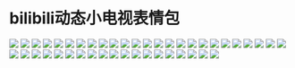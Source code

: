 # bilibili动态小电视表情包

![](https://gcore.jsdelivr.net/gh/yoghurtlee-thu/twikoo-magic@main/image/bilibili_tv_gif/doge.webp)
![](https://gcore.jsdelivr.net/gh/yoghurtlee-thu/twikoo-magic@main/image/bilibili_tv_gif/亲亲.webp)
![](https://gcore.jsdelivr.net/gh/yoghurtlee-thu/twikoo-magic@main/image/bilibili_tv_gif/偷笑.webp)
![](https://gcore.jsdelivr.net/gh/yoghurtlee-thu/twikoo-magic@main/image/bilibili_tv_gif/再见.webp)
![](https://gcore.jsdelivr.net/gh/yoghurtlee-thu/twikoo-magic@main/image/bilibili_tv_gif/发怒.webp)
![](https://gcore.jsdelivr.net/gh/yoghurtlee-thu/twikoo-magic@main/image/bilibili_tv_gif/发财.webp)
![](https://gcore.jsdelivr.net/gh/yoghurtlee-thu/twikoo-magic@main/image/bilibili_tv_gif/可爱.webp)
![](https://gcore.jsdelivr.net/gh/yoghurtlee-thu/twikoo-magic@main/image/bilibili_tv_gif/吐血.webp)
![](https://gcore.jsdelivr.net/gh/yoghurtlee-thu/twikoo-magic@main/image/bilibili_tv_gif/呆.webp)
![](https://gcore.jsdelivr.net/gh/yoghurtlee-thu/twikoo-magic@main/image/bilibili_tv_gif/呕吐.webp)
![](https://gcore.jsdelivr.net/gh/yoghurtlee-thu/twikoo-magic@main/image/bilibili_tv_gif/困.webp)
![](https://gcore.jsdelivr.net/gh/yoghurtlee-thu/twikoo-magic@main/image/bilibili_tv_gif/坏笑.webp)
![](https://gcore.jsdelivr.net/gh/yoghurtlee-thu/twikoo-magic@main/image/bilibili_tv_gif/大佬.webp)
![](https://gcore.jsdelivr.net/gh/yoghurtlee-thu/twikoo-magic@main/image/bilibili_tv_gif/大哭.webp)
![](https://gcore.jsdelivr.net/gh/yoghurtlee-thu/twikoo-magic@main/image/bilibili_tv_gif/委屈.webp)
![](https://gcore.jsdelivr.net/gh/yoghurtlee-thu/twikoo-magic@main/image/bilibili_tv_gif/害羞.webp)
![](https://gcore.jsdelivr.net/gh/yoghurtlee-thu/twikoo-magic@main/image/bilibili_tv_gif/尴尬.webp)
![](https://gcore.jsdelivr.net/gh/yoghurtlee-thu/twikoo-magic@main/image/bilibili_tv_gif/微笑.webp)
![](https://gcore.jsdelivr.net/gh/yoghurtlee-thu/twikoo-magic@main/image/bilibili_tv_gif/思考.webp)
![](https://gcore.jsdelivr.net/gh/yoghurtlee-thu/twikoo-magic@main/image/bilibili_tv_gif/惊吓.webp)
![](https://gcore.jsdelivr.net/gh/yoghurtlee-thu/twikoo-magic@main/image/bilibili_tv_gif/打脸.webp)
![](https://gcore.jsdelivr.net/gh/yoghurtlee-thu/twikoo-magic@main/image/bilibili_tv_gif/抓狂.webp)
![](https://gcore.jsdelivr.net/gh/yoghurtlee-thu/twikoo-magic@main/image/bilibili_tv_gif/抠鼻子.webp)
![](https://gcore.jsdelivr.net/gh/yoghurtlee-thu/twikoo-magic@main/image/bilibili_tv_gif/斜眼笑.webp)
![](https://gcore.jsdelivr.net/gh/yoghurtlee-thu/twikoo-magic@main/image/bilibili_tv_gif/无奈.webp)
![](https://gcore.jsdelivr.net/gh/yoghurtlee-thu/twikoo-magic@main/image/bilibili_tv_gif/晕.webp)
![](https://gcore.jsdelivr.net/gh/yoghurtlee-thu/twikoo-magic@main/image/bilibili_tv_gif/流汗.webp)
![](https://gcore.jsdelivr.net/gh/yoghurtlee-thu/twikoo-magic@main/image/bilibili_tv_gif/流鼻血.webp)
![](https://gcore.jsdelivr.net/gh/yoghurtlee-thu/twikoo-magic@main/image/bilibili_tv_gif/点赞.webp)
![](https://gcore.jsdelivr.net/gh/yoghurtlee-thu/twikoo-magic@main/image/bilibili_tv_gif/生气.webp)
![](https://gcore.jsdelivr.net/gh/yoghurtlee-thu/twikoo-magic@main/image/bilibili_tv_gif/生病.webp)
![](https://gcore.jsdelivr.net/gh/yoghurtlee-thu/twikoo-magic@main/image/bilibili_tv_gif/疑问.webp)
![](https://gcore.jsdelivr.net/gh/yoghurtlee-thu/twikoo-magic@main/image/bilibili_tv_gif/白眼.webp)
![](https://gcore.jsdelivr.net/gh/yoghurtlee-thu/twikoo-magic@main/image/bilibili_tv_gif/睡着.webp)
![](https://gcore.jsdelivr.net/gh/yoghurtlee-thu/twikoo-magic@main/image/bilibili_tv_gif/笑哭.webp)
![](https://gcore.jsdelivr.net/gh/yoghurtlee-thu/twikoo-magic@main/image/bilibili_tv_gif/腼腆.webp)
![](https://gcore.jsdelivr.net/gh/yoghurtlee-thu/twikoo-magic@main/image/bilibili_tv_gif/色.webp)
![](https://gcore.jsdelivr.net/gh/yoghurtlee-thu/twikoo-magic@main/image/bilibili_tv_gif/调皮.webp)
![](https://gcore.jsdelivr.net/gh/yoghurtlee-thu/twikoo-magic@main/image/bilibili_tv_gif/鄙视.webp)
![](https://gcore.jsdelivr.net/gh/yoghurtlee-thu/twikoo-magic@main/image/bilibili_tv_gif/闭嘴.webp)
![](https://gcore.jsdelivr.net/gh/yoghurtlee-thu/twikoo-magic@main/image/bilibili_tv_gif/难过.webp)
![](https://gcore.jsdelivr.net/gh/yoghurtlee-thu/twikoo-magic@main/image/bilibili_tv_gif/馋.webp)
![](https://gcore.jsdelivr.net/gh/yoghurtlee-thu/twikoo-magic@main/image/bilibili_tv_gif/黑人问号.webp)
![](https://gcore.jsdelivr.net/gh/yoghurtlee-thu/twikoo-magic@main/image/bilibili_tv_gif/鼓掌.webp)
